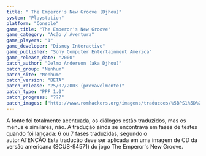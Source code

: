 ```yaml
---
title: " The Emperor's New Groove (Djhou)"
system: "Playstation"
platform: "Console"
game_title: "The Emperor's New Groove"
game_category: "Ação / Aventura"
game_players: "1"
game_developer: "Disney Interactive"
game_publisher: "Sony Computer Entertainment America"
game_release_date: "2000"
patch_author: "Delmo Anderson (aka Djhou)"
patch_group: "Nenhum"
patch_site: "Nenhum"
patch_version: "BETA"
patch_release: "25/07/2003 (provavelmente)"
patch_type: "PPF 1.0"
patch_progress: "???"
patch_images: ["http://www.romhackers.org/imagens/traducoes/%5BPS1%5D%20The%20Emperor's%20New%20Groove%20-%20Djhou%20-%201.jpg","http://www.romhackers.org/imagens/traducoes/%5BPS1%5D%20The%20Emperor's%20New%20Groove%20-%20Djhou%20-%202.jpg","http://www.romhackers.org/imagens/traducoes/%5BPS1%5D%20The%20Emperor's%20New%20Groove%20-%20Djhou%20-%203.jpg"]
---
```

A fonte foi totalmente acentuada, os diálogos estão traduzidos, mas os menus e similares, não. A tradução ainda se encontrava em fases de testes quando foi lançada: 6 ou 7 fases traduzidas, segundo o autor.ATENÇÃO:Esta tradução deve ser aplicada em uma imagem de CD da versão americana (SCUS-94571) do jogo The Emperor's New Groove.